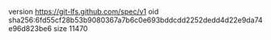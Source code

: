 version https://git-lfs.github.com/spec/v1
oid sha256:6fd55cf28b53b9080367a7b6c0e693bddcdd2252dedd4d22e9da74e96d823be6
size 11470
